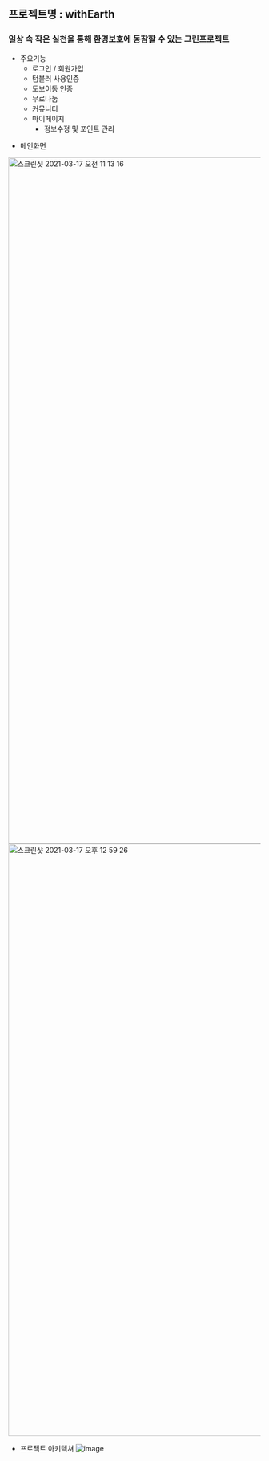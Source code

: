 ## 프로젝트명 : withEarth
### 일상 속 작은 실천을 통해 환경보호에 동참할 수 있는 그린프로젝트
- 주요기능
  - 로그인 / 회원가입
  - 텀블러 사용인증
  - 도보이동 인증
  - 무료나눔
  - 커뮤니티
  - 마이페이지
    - 정보수정 및 포인트 관리

 + 메인화면
<img width="1367" alt="스크린샷 2021-03-17 오전 11 13 16" src="https://user-images.githubusercontent.com/71749281/111413650-ff30f080-8721-11eb-889b-f6e253f43c61.png">
<img width="1180" alt="스크린샷 2021-03-17 오후 12 59 26" src="https://user-images.githubusercontent.com/71749281/111413653-01934a80-8722-11eb-96d1-8d19ab8e38fd.png">

 + 프로젝트 아키텍쳐 
![image](https://user-images.githubusercontent.com/71749281/111414501-731fc880-8723-11eb-8316-d3ed09e7d6b0.png)
